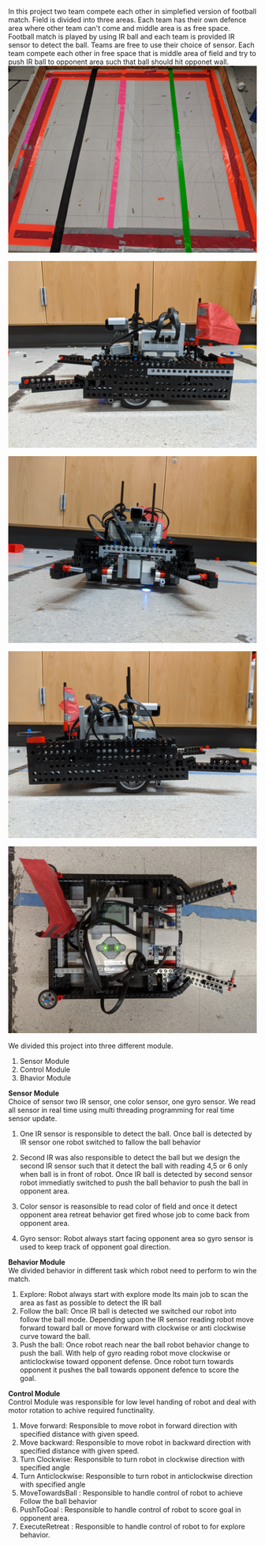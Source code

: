 In this project two team compete each other in simplefied version of football match.
Field is divided into three areas. Each team has their own defence area where other team can't come and middle area is as free space.
Football match is played by using IR ball and each team is provided IR sensor to detect the ball. Teams are free to use their choice
of sensor. 
Each team compete each other in free space that is middle area of field and try to push IR ball to opponent area such that ball should hit 
opponet wall. 
![Image of field divided into three areas](https://github.com/BhaskarTrivedi/Robotics/blob/master/SimplifiedFootball/Image/IMG_20191212_171113.jpg)

![Robot design](https://github.com/BhaskarTrivedi/Robotics/blob/master/SimplifiedFootball/Image/IMG_20191212_170534.jpg)

![Robot design](https://github.com/BhaskarTrivedi/Robotics/blob/master/SimplifiedFootball/Image/IMG_20191212_170600.jpg)

![Robot design](https://github.com/BhaskarTrivedi/Robotics/blob/master/SimplifiedFootball/Image/IMG_20191212_170606.jpg)

![Robot design](https://github.com/BhaskarTrivedi/Robotics/blob/master/SimplifiedFootball/Image/IMG_20191212_170613.jpg)

We divided this project into three different module.
 1) Sensor Module
 2) Control Module
 3) Bhavior Module
 
**Sensor Module**<br/>
Choice of sensor two IR sensor, one color sensor, one gyro sensor. We read all sensor in real time using multi threading programming for real time sensor update.

 1) One IR sensor is responsible to detect the ball. Once ball is detected by IR sensor one robot switched to fallow the ball behavior

 2) Second IR was also responsible to detect the ball but we design the second IR sensor such that it detect the ball with reading 4,5 or 6
only when ball is in front of robot. Once IR ball is detected by second sensor robot immediatly switched to push the ball behavior to push 
the ball in opponent area.

 3) Color sensor is reasonsible to read color of field and once it detect opponent area retreat behavior get fired whose job to come
 back from opponent area. 
 4) Gyro sensor: Robot always start facing opponent area so gyro sensor is used to keep track of opponent goal direction.

**Behavior Module**<br/>
We divided behavior in different task which robot need to perform to win the match.
 1) Explore: Robot always start with explore mode Its main job to scan the area as fast as possible to detect the IR ball
 2) Follow the ball: Once IR ball is detected we switched our robot into follow the ball mode. Depending upon the IR sensor reading
 robot move forward toward ball or move forward with clockwise or anti clockwise curve toward the ball.
 3) Push the ball: Once robot reach near the ball robot behavior change to push the ball. With help of gyro reading robot move clockwise or anticlockwise toward opponent defense. Once robot turn towards opponent it pushes the ball towards opponent defence to score the goal.
 
 **Control Module**<br/>
   Control Module was responsible for low level handing of robot and deal with motor rotation to achive required functinality.
   1) Move forward: Responsible to move robot in forward direction with specified distance with given speed.
   2) Move backward: Responsible to move robot in backward direction with specified distance with given speed.
   3) Turn Clockwise: Responsible to turn robot in clockwise direction with specified angle
   4) Turn Anticlockwise: Responsible to turn robot in anticlockwise direction with specified angle
   5) MoveTowardsBall : Responsible to handle control of robot to achieve Follow the ball behavior
   6) PushToGoal : Responsible to handle control of robot to score goal in opponent area.
   7) ExecuteRetreat : Responsible to handle control of robot to for explore behavior.



